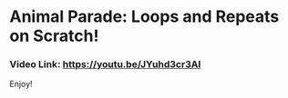 # Animal Parade: Loops and Repeats on Scratch!
### Video Link: https://youtu.be/JYuhd3cr3AI

Enjoy!
